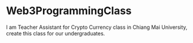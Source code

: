 # Web3ProgrammingClass
I am Teacher Assistant for Crypto Currency class in Chiang Mai University, create this class for our undergraduates.
